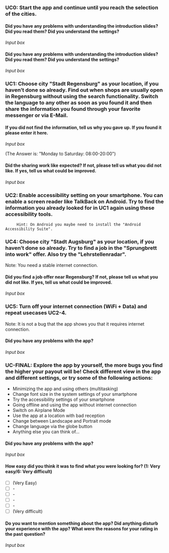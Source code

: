 ### UC0: Start the app and continue until you reach the selection of the cities.

#### Did you have any problems with understanding the introduction slides? Did you read them? Did you understand the settings?

*Input box*

#### Did you have any problems with understanding the introduction slides? Did you read them? Did you understand the settings?

*Input box*

### UC1: Choose city "Stadt Regensburg" as your location, if you haven’t done so already. Find out when shops are usually open in Regensburg **without** using the search functionality. Switch the language to any other as soon as you found it and then share the information you found through your favorite messenger or via E-Mail.

#### If you did not find the information, tell us why you gave up. If you found it please enter it here.

*Input box*

(The Answer is: "Monday to Saturday: 08:00-20:00")

#### Did the sharing work like expected? If not, please tell us what you did not like. If yes, tell us what could be improved.

*Input box*

### UC2: Enable accessibility setting on your smartphone. You can enable a screen reader like TalkBack on Android. Try to find the information you already looked for in UC1 again using these accessibility tools.
         
         Hint: On Android you maybe need to install the "Android Accessibility Suite".

### UC4: Choose city "Stadt Augsburg" as your location, if you haven’t done so already. Try to find a job in the "Sprungbrett into work" offer. Also try the "Lehrstellenradar".

Note: You need a stable internet connection.

#### Did you find a job offer near Regensburg? If not, please tell us what you did not like. If yes, tell us what could be improved.

*Input box*

### UC5: Turn off your internet connection (WiFi + Data) and repeat usecases UC2-4.

Note: It is not a bug that the app shows you that it requires internet connection.

#### Did you have any problems with the app?

*Input box*

### UC-FINAL: Explore the app by yourself, the more bugs you find the higher your payout will be! Check different view in the app and different settings, or try some of the following actions:

- Minimizing the app and using others (multitasking)
- Change font size in the system settings of your smartphone
- Try the accessibility settings of your smartphone
- Going offline and using the app without internet connection
- Switch on Airplane Mode
- Use the app at a location with bad reception
- Change between Landscape and Portrait mode
- Change language via the globe button
- Anything else you can think of...

#### Did you have any problems with the app?

*Input box*


#### How easy did you think it was to find what you were looking for? (1: Very easy/6: Very difficult)

* [ ] (Very Easy)
* [ ] \-
* [ ] \-
* [ ] \-
* [ ] \-
* [ ] (Very difficult)

#### Do you want to mention something about the app? Did anything disturb your experience with the app? What were the reasons for your rating in the past question?

*Input box*
